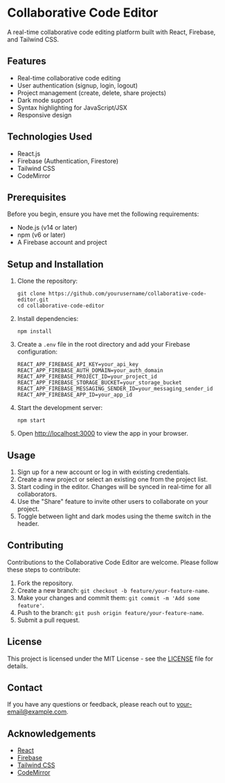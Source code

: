 # Collaborative Code Editor

A real-time collaborative code editing platform built with React, Firebase, and Tailwind CSS.

## Features

- Real-time collaborative code editing
- User authentication (signup, login, logout)
- Project management (create, delete, share projects)
- Dark mode support
- Syntax highlighting for JavaScript/JSX
- Responsive design

## Technologies Used

- React.js
- Firebase (Authentication, Firestore)
- Tailwind CSS
- CodeMirror

## Prerequisites

Before you begin, ensure you have met the following requirements:

- Node.js (v14 or later)
- npm (v6 or later)
- A Firebase account and project

## Setup and Installation

1. Clone the repository:

   ```
   git clone https://github.com/yourusername/collaborative-code-editor.git
   cd collaborative-code-editor
   ```

2. Install dependencies:

   ```
   npm install
   ```

3. Create a `.env` file in the root directory and add your Firebase configuration:

   ```
   REACT_APP_FIREBASE_API_KEY=your_api_key
   REACT_APP_FIREBASE_AUTH_DOMAIN=your_auth_domain
   REACT_APP_FIREBASE_PROJECT_ID=your_project_id
   REACT_APP_FIREBASE_STORAGE_BUCKET=your_storage_bucket
   REACT_APP_FIREBASE_MESSAGING_SENDER_ID=your_messaging_sender_id
   REACT_APP_FIREBASE_APP_ID=your_app_id
   ```

4. Start the development server:

   ```
   npm start
   ```

5. Open [http://localhost:3000](http://localhost:3000) to view the app in your browser.

## Usage

1. Sign up for a new account or log in with existing credentials.
2. Create a new project or select an existing one from the project list.
3. Start coding in the editor. Changes will be synced in real-time for all collaborators.
4. Use the "Share" feature to invite other users to collaborate on your project.
5. Toggle between light and dark modes using the theme switch in the header.

## Contributing

Contributions to the Collaborative Code Editor are welcome. Please follow these steps to contribute:

1. Fork the repository.
2. Create a new branch: `git checkout -b feature/your-feature-name`.
3. Make your changes and commit them: `git commit -m 'Add some feature'`.
4. Push to the branch: `git push origin feature/your-feature-name`.
5. Submit a pull request.

## License

This project is licensed under the MIT License - see the [LICENSE](LICENSE) file for details.

## Contact

If you have any questions or feedback, please reach out to [your-email@example.com](mailto:your-email@example.com).

## Acknowledgements

- [React](https://reactjs.org/)
- [Firebase](https://firebase.google.com/)
- [Tailwind CSS](https://tailwindcss.com/)
- [CodeMirror](https://codemirror.net/)
